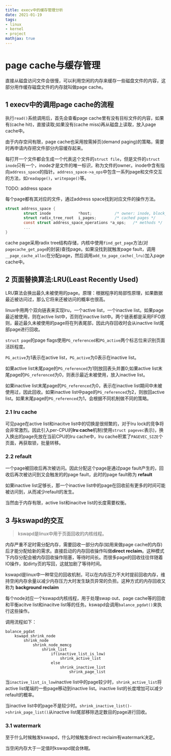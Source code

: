 ```yaml
---
title: execv中的缓存管理分析
date: 2021-01-19
tags: 
- linux
- kernel
- project
mathjax: true
---
```


# page cache与缓存管理

直接从磁盘访问文件会很慢，可以利用空闲的内存来缓存一些磁盘文件的内容，这部分用作缓存磁盘文件的内存就叫做page cache。


## 1 execv中的调用page cache的流程

执行`read()`系统调用后，首先会查看page cache里有没有目标文件的内容，如果有(cache hit)，直接读取;如果没有(cache miss)再从磁盘上读取，放入page cache中。

由于内存空间有限，page cache也采用按需掉页(demand paging)的策略，需要时再申请内存把文件部分内容缓存起来。

每打开一个文件都会生成一个代表这个文件的`struct file`，但是文件的`struct inode`只有一个，inode才是文件的唯一标识，称为文件的owner。inode中含有指向`address_space`的指针。`address_space->a_ops`中包含一系列page和文件交互的方法，如`readapge()`，`writepage()`等。

TODO: address space

每个page都有其对应的文件，通过address space找到对应文件的操作方法。

```c
struct address_space {
        struct inode            *host;          /* owner: inode, block_device */
        struct radix_tree_root  i_pages;        /* cached pages */
        const struct address_space_operations *a_ops;   /* methods */
        ...
}
```

cache page采用radix tree结构存储，内核中使用`find_get_page`方法(对`pagecache_get_page`的封装)查找page。如果没找到就触发page fault，调用`__page_cache_alloc`在分配page，然后调用`add_to_page_cache(_lru)`加入page cache中。


## 2 页面替换算法:LRU(Least Recently Used)

LRU算法会换出最久未被使用的page。原理：根据程序的局部性原理，如果数据最近被访问过，那么它将来还被访问的概率也很高。

linux中用两个双向链表来实现lru，一个active list，一个inactive list。如果page最近被使用，则在active list中，否则在inactive list中。两个链表都是采用FIFO原则，最近最久未被使用的page将在列表尾部，因此内存回收时会从inactive list尾部page进行回收。

`struct page`的page flags使用`PG_referenced`和`PG_active`两个标志位来识别页面活跃程度。

`PG_active`为1表示在active list，`PG_active`为0表示在inactive list。

如果active list末尾page的`PG_referenced`为1则放回表头并置0;如果active list末尾page的`PG_referenced`为0，则表示最近未被使用，放入inactive list。

如果inactive list末尾page的`PG_referenced`为0，表示在inactive list期间中未被使用过，因此回收。如果inactive list中page的`PG_referenced`为2，则放回active list。如果末尾page的`PG_referenced`为1，会根据不同机制做不同的策略。


### 2.1 lru cache

可见page在active list和inacitve list中的切换是很频繁的，对于lru lock的竞争将会非常激烈。因此引入per-CPU的**lru cache**机制(使用`struct pagevec`表示)，换入换出的page先放在当前CPU的lru cache中，lru cache积累了`PAGEVEC_SIZE`个页面，再获取锁，批量转移。


### 2.2 refault

一个page被回收后再次被访问。因此分配这个page是通过page fault产生的，回收后再次被访问到又会触发的的page fault，此时的page fault称为 **refault**

如果inactive list足够长，那一个inactive list中的page在回收前有更多的时间可能被访问到，从而减少refault的发生。

当然由于内存有限，active list和inacitve list的长度需要权衡。


## 3 与kswapd的交互

> kswapd是linux中用于页面回收的内核线程。

内存严重不足时需分配内存，需要回收一部分内存(如用来做page cache的内存)后才能分配给新的需求。直接启动的内存回收操作叫做**direct reclaim**。这种模式下内存分配会被内存回收操作阻塞，等待时间长。而很多page的回收往往伴随着IO操作，如dirty页的写回，这就加剧了等待时间。

kswapd是linux中一种常见的回收机制，可以在内存压力不大时提前回收内存，维持空闲内存余量以减少内存压力大时发生缺页异常的负担。这种方式的内存回收又称为 **background reclaim** 

每个node对应一个kswapd内核线程，用于处理swap out、page cache等的回收和平衡acitve list和inacitve list等的任务。kswapd会调用`balance_pgdat()`来执行这些操作。

调用流程如下：

```
balance_pgdat
    kswapd_shrink_node
        shrink_node
            shrink_node_memcg
                shrink_list
                    if(inactive_list_is_low)
                        shrink_active_list
                    else
                        shrink_inactive_list
                            shrink_page_list
```

当`inactive_list_is_low`inactive list中的page较少时，`shrink_active_list`将active list尾端的一些page移动到inactive list。inactive list的长度增加可以减少refault的概率。

当inactive list中的page不是较少时。`shrink_inactive_list()->shrink_page_list()`从inactive list尾部移除选定数目的page进行回收。


### 3.1 watermark

至于什么时候触发kswapd，什么时候触发direct reclaim有watermark决定。

当空闲内存大于一定值时kswapd就会休眠。



